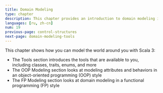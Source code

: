 ```yaml
---
title: Domain Modeling
type: chapter
description: This chapter provides an introduction to domain modeling in Scala 3.
languages: [ru, zh-cn]
num: 19
previous-page: control-structures
next-page: domain-modeling-tools
---
```


This chapter shows how you can model the world around you with Scala 3:

- The Tools section introduces the tools that are available to you, including classes, traits, enums, and more
- The OOP Modeling section looks at modeling attributes and behaviors in an object-oriented programming (OOP) style
- The FP Modeling section looks at domain modeling in a functional programming (FP) style
